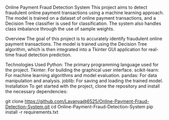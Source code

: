 Online Payment Fraud Detection System
This project aims to detect fraudulent online payment transactions using a machine learning approach. The model is trained on a dataset of online payment transactions, and a Decision Tree classifier is used for classification. The system also handles class imbalance through the use of sample weights.

Overview
The goal of this project is to accurately identify fraudulent online payment transactions. The model is trained using the Decision Tree algorithm, which is then integrated into a Tkinter GUI application for real-time fraud detection prediction.

Technologies Used
Python: The primary programming language used for the project.
Tkinter: For building the graphical user interface.
scikit-learn: For machine learning algorithms and model evaluation.
pandas: For data manipulation and analysis.
joblib: For saving and loading the trained model.
Installation
To get started with the project, clone the repository and install the necessary dependencies:

git clone https://github.com/Lavanya@6525/Online-Payment-Fraud-Detection-System.git
cd Online-Payment-Fraud-Detection-System
pip install -r requirements.txt
